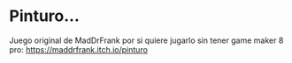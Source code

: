 # Pinturo...

Juego original de MadDrFrank por si quiere jugarlo sin tener game maker 8 pro:
https://maddrfrank.itch.io/pinturo
